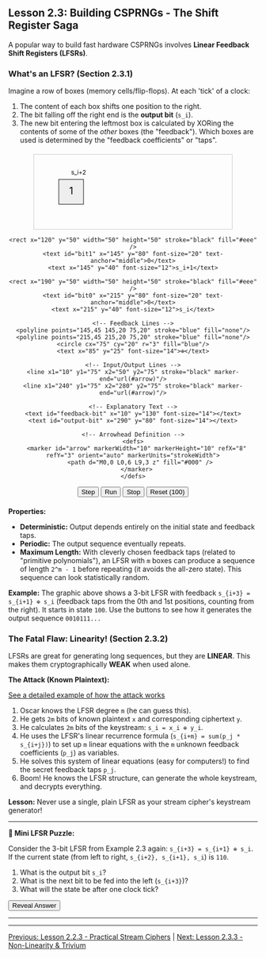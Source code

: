 ## Lesson 2.3: Building CSPRNGs - The Shift Register Saga

A popular way to build fast hardware CSPRNGs involves **Linear Feedback Shift Registers (LFSRs)**.

### What's an LFSR? (Section 2.3.1)

Imagine a row of boxes (memory cells/flip-flops). At each 'tick' of a clock:

1.  The content of each box shifts one position to the right.
2.  The bit falling off the right end is the **output bit** (`s_i`).
3.  The new bit entering the leftmost box is calculated by XORing the contents of some of the *other* boxes (the "feedback"). Which boxes are used is determined by the "feedback coefficients" or "taps".

<div style="text-align: center; margin: 20px 0;">
  <svg id="lfsr-svg" width="400" height="150" style="border: 1px solid #ccc;">
    <!-- Boxes -->
    <rect x="50" y="50" width="50" height="50" stroke="black" fill="#eee" />
    <text id="bit2" x="75" y="80" font-size="20" text-anchor="middle">1</text>
    <text x="75" y="40" font-size="12">s_i+2</text>

    <rect x="120" y="50" width="50" height="50" stroke="black" fill="#eee" />
    <text id="bit1" x="145" y="80" font-size="20" text-anchor="middle">0</text>
    <text x="145" y="40" font-size="12">s_i+1</text>

    <rect x="190" y="50" width="50" height="50" stroke="black" fill="#eee" />
    <text id="bit0" x="215" y="80" font-size="20" text-anchor="middle">0</text>
    <text x="215" y="40" font-size="12">s_i</text>

    <!-- Feedback Lines -->
    <polyline points="145,45 145,20 75,20" stroke="blue" fill="none"/>
    <polyline points="215,45 215,20 75,20" stroke="blue" fill="none"/>
    <circle cx="75" cy="20" r="3" fill="blue"/>
    <text x="85" y="25" font-size="14">⊕</text>

    <!-- Input/Output Lines -->
    <line x1="10" y1="75" x2="50" y2="75" stroke="black" marker-end="url(#arrow)"/>
    <line x1="240" y1="75" x2="280" y2="75" stroke="black" marker-end="url(#arrow)"/>

    <!-- Explanatory Text -->
    <text id="feedback-bit" x="10" y="130" font-size="14"></text>
    <text id="output-bit" x="290" y="80" font-size="14"></text>

    <!-- Arrowhead Definition -->
    <defs>
      <marker id="arrow" markerWidth="10" markerHeight="10" refX="8" refY="3" orient="auto" markerUnits="strokeWidth">
        <path d="M0,0 L0,6 L9,3 z" fill="#000" />
      </marker>
    </defs>
  </svg>
  <div style="margin-top: 10px;">
    <button id="lfsr-step">Step</button>
    <button id="lfsr-run">Run</button>
    <button id="lfsr-stop">Stop</button>
    <button id="lfsr-reset">Reset (100)</button>
  </div>
</div>

**Properties:**

*   **Deterministic:** Output depends entirely on the initial state and feedback taps.
*   **Periodic:** The output sequence eventually repeats.
*   **Maximum Length:** With cleverly chosen feedback taps (related to "primitive polynomials"), an LFSR with `m` boxes can produce a sequence of length `2^m - 1` before repeating (it avoids the all-zero state). This sequence can look statistically random.

**Example:** The graphic above shows a 3-bit LFSR with feedback `s_{i+3} = s_{i+1} ⊕ s_i` (feedback taps from the 0th and 1st positions, counting from the right). It starts in state `100`. Use the buttons to see how it generates the output sequence `0010111...`

### The Fatal Flaw: Linearity! (Section 2.3.2)

LFSRs are great for generating long sequences, but they are **LINEAR**. This makes them cryptographically **WEAK** when used alone.

**The Attack (Known Plaintext):**

[See a detailed example of how the attack works](ch02_lfsr_attack.html)

1.  Oscar knows the LFSR degree `m` (he can guess this).
2.  He gets `2m` bits of known plaintext `x` and corresponding ciphertext `y`.
3.  He calculates `2m` bits of the keystream: `s_i = x_i ⊕ y_i`.
4.  He uses the LFSR's linear recurrence formula (`s_{i+m} = sum(p_j * s_{i+j})`) to set up `m` linear equations with the `m` unknown feedback coefficients (`p_j`) as variables.
5.  He solves this system of linear equations (easy for computers!) to find the secret feedback taps `p_j`.
6.  Boom! He knows the LFSR structure, can generate the whole keystream, and decrypts everything.

**Lesson:** Never use a single, plain LFSR as your stream cipher's keystream generator!

***

**🧩 Mini LFSR Puzzle:**

Consider the 3-bit LFSR from Example 2.3 again: `s_{i+3} = s_{i+1} ⊕ s_i`.
If the current state (from left to right, `s_{i+2}, s_{i+1}, s_i`) is `110`.

1.  What is the output bit `s_i`?
2.  What is the next bit to be fed into the left (`s_{i+3}`)?
3.  What will the state be after one clock tick?

<button onclick="revealAnswer('lfsrAnswer', this)">Reveal Answer</button>
<span id="lfsrAnswer" style="display: none;">
*(Answer: 1. Output `s_i` = 0. 2. Next bit `s_{i+3} = s_{i+1} ⊕ s_i = 1 ⊕ 0 = 1`. 3. New state = `111`.)*
</span>

***

---

[Previous: Lesson 2.2.3 - Practical Stream Ciphers](ch02_practical.html) | [Next: Lesson 2.3.3 - Non-Linearity & Trivium](ch02_nonlinear.html)

<script src="../scripts/main.js"></script>
<script src="../scripts/lfsr_animation.js"></script>